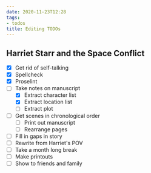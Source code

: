 ```yaml
---
date: 2020-11-23T12:28
tags:
- todos
title: Editing TODOs
---
```


## Harriet Starr and the Space Conflict

* [X] Get rid of self-talking
* [X] Spellcheck
* [X] Proselint
* [ ] Take notes on manuscript
    * [X] Extract character list
    * [X] Extract location list
    * [ ] Extract plot
* [ ] Get scenes in chronological order
    * [ ] Print out manuscript
    * [ ] Rearrange pages
* [ ] Fill in gaps in story
* [ ] Rewrite from Harriet's POV
* [ ] Take a month long break
* [ ] Make printouts
* [ ] Show to friends and family
